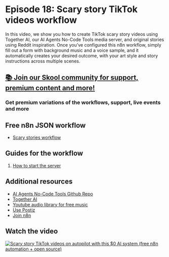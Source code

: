 # Episode 18: Scary story TikTok videos workflow

In this video, we show you how to create TikTok scary story videos using Together AI, our AI Agents No-Code Tools media server, and original stories using Reddit inspiration. Once you’ve configured this n8n workflow, simply fill out a form with background music and a voice sample, and it automatically creates your desired outcome, with your art style and story instructions across multiple scenes.

## [📚 Join our Skool community for support, premium content and more!](https://www.skool.com/ai-agents-az/about)

### Get premium variations of the workflows, support, live events and more

## Free n8n JSON workflow

- [Scary stories workflow](scary_stories_tiktok_workflow.json)

## Guides for the workflow

1. [How to start the server](guide-start-server.md)

## Additional resources

- [AI Agents No-Code Tools Github Repo](https://github.com/gyoridavid/ai-agents-no-code-tools)
- [Together AI](https://www.together.ai/models/flux-1-schnell)
- [Youtube audio library for free music](https://www.youtube.com/audiolibrary)
- [Use Postiz](https://postiz.com)
- [Join n8n](https://n8n.partnerlinks.io/fenoo5ekqs1g)

## Watch the video

[![Scary story TikTok videos on autopilot with this $0 AI system (free n8n automation + open source)](https://img.youtube.com/vi/m9myGNrHmeM/0.jpg)](https://www.youtube.com/watch?v=m9myGNrHmeM)
